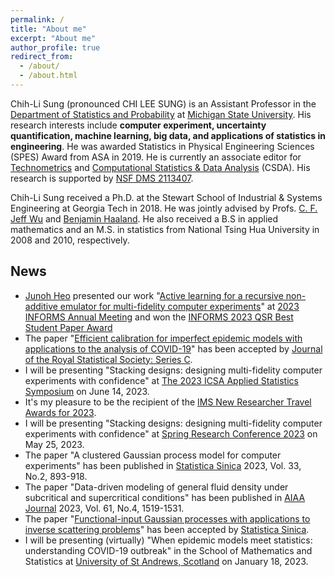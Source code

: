 ```yaml
---
permalink: /
title: "About me"
excerpt: "About me"
author_profile: true
redirect_from: 
  - /about/
  - /about.html
---
```

Chih-Li Sung (pronounced CHI LEE SUNG) is an Assistant Professor in the [Department of Statistics and Probability](https://stt.natsci.msu.edu/) at [Michigan State University](https://msu.edu/). His research interests include **computer experiment, uncertainty quantification, machine learning, big data, and applications of statistics in engineering**. He was awarded Statistics in Physical Engineering Sciences (SPES) Award from ASA in 2019. He is currently an associate editor for [Technometrics](https://www.tandfonline.com/toc/utch20/current) and [Computational Statistics & Data Analysis](https://www.sciencedirect.com/journal/computational-statistics-and-data-analysis) (CSDA). His research is supported by [NSF DMS 2113407](https://www.nsf.gov/awardsearch/showAward?AWD_ID=2113407&HistoricalAwards=false).

Chih-Li Sung received a Ph.D. at the Stewart School of Industrial & Systems Engineering at Georgia Tech in 2018. He was jointly advised by Profs. [C. F. Jeff Wu](https://www2.isye.gatech.edu/~jeffwu/) and [Benjamin Haaland](https://medicine.utah.edu/faculty/mddetail/u6012617). He also received a B.S in applied mathematics and an M.S. in statistics from National Tsing Hua University in 2008 and 2010, respectively. 

News 
------
* [Junoh Heo](https://directory.natsci.msu.edu/Directory/Profiles/Person/102488?org=2&group=188) presented our work "[Active learning for a recursive non-additive emulator for multi-fidelity computer experiments](https://arxiv.org/abs/2309.11772)" at [2023 INFORMS Annual Meeting](https://meetings.informs.org/wordpress/phoenix2023/) and won the [INFORMS 2023 QSR Best Student Paper Award](https://www.linkedin.com/posts/informs-quality-statistics-and-reliability-qsr_celebrating-the-winner-of-the-2023-informs-activity-7120983705677963264-_ETw?utm_source=share&utm_medium=member_desktop)
* The paper "[Efficient calibration for imperfect epidemic models with applications to the analysis of COVID-19](https://arxiv.org/abs/2009.12523)" has been accepted by [Journal of the Royal Statistical Society: Series C](https://doi.org/10.1093/jrsssc/qlad083). 
* I will be presenting "Stacking designs: designing multi-fidelity computer experiments with confidence" at [The 2023 ICSA Applied Statistics Symposium](https://symposium2023.icsa.org/) on June 14, 2023. 
* It's my pleasure to be the recipient of the [IMS New Researcher Travel Awards for 2023](https://imstat.org/2023/04/18/ims-announces-2023-recipients-of-the-new-researcher-travel-awards/). 
* I will be presenting "Stacking designs: designing multi-fidelity computer experiments with confidence" at [Spring Research Conference 2023](https://sites.google.com/view/src2023/home) on May 25, 2023. 
* The paper "A clustered Gaussian process model for computer experiments" has been published in [Statistica Sinica](https://www3.stat.sinica.edu.tw/statistica/J33N2/J33N214/J33N214.html) 2023, Vol. 33, No.2, 893-918.
* The paper "Data-driven modeling of general fluid density under subcritical and supercritical conditions" has been published in [AIAA Journal](https://arc.aiaa.org/doi/10.2514/1.J062336) 2023, Vol. 61, No.4, 1519-1531.
* The paper "[Functional-input Gaussian processes with applications to inverse scattering problems](https://arxiv.org/abs/2201.01682)" has been accepted by [Statistica Sinica](https://www3.stat.sinica.edu.tw/ss_newpaper/SS-2022-0180_na.pdf). 
* I will be presenting (virtually) "When epidemic models meet statistics: understanding COVID-19 outbreak" in the School of Mathematics and Statistics at [University of St Andrews, Scotland](https://www.st-andrews.ac.uk/mathematics-statistics/) on January 18, 2023. 

